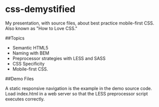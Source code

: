 # css-demystified
My presentation, with source files, about best practice mobile-first CSS. Also known as "How to Love CSS." 

##Topics
* Semantic HTML5
* Naming with BEM
* Preprocessor strategies with LESS and SASS
* CSS Specificity
* Mobile-first CSS.

##Demo Files

A static responsive navigation is the example in the demo source code. Load index.html in a web server so that the LESS preprocessor script executes correctly.

